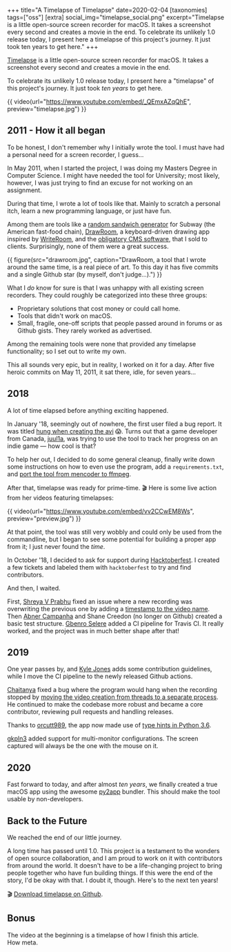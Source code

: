 +++
title="A Timelapse of Timelapse"
date=2020-02-04
[taxonomies]
tags=["oss"]
[extra]
social_img="timelapse_social.png"
excerpt="Timelapse is a little open-source screen recorder for macOS. It takes a screenshot every second and creates a movie in the end. To celebrate its unlikely 1.0 release today, I present here a timelapse of this project's journey. It just took ten years to get here."
+++

[Timelapse](https://github.com/mre/timelapse) is a little open-source screen
recorder for macOS. It takes a screenshot every second and creates a movie in
the end.

To celebrate its unlikely 1.0 release today, I present here a "timelapse" of
this project's journey. It just took _ten years_ to get here.

{{ video(url="https://www.youtube.com/embed/_QEmxAZqQhE", preview="timelapse.jpg") }}

## 2011 - How it all began

To be honest, I don't remember why I initially wrote the tool. I must have had a
personal need for a screen recorder, I guess...

In May 2011, when I started the project, I was doing my Masters Degree in
Computer Science. I might have needed the tool for University; most likely,
however, I was just trying to find an excuse for not working on an assignment.

During that time, I wrote a lot of tools like that. Mainly to scratch a personal
itch, learn a new programming language, or just have fun.

Among them are tools like a [random sandwich
generator](https://github.com/mre/ihatesubways) for Subway (the American
fast-food chain), [DrawRoom](https://github.com/mre/DrawRoom), a keyboard-driven
drawing app inspired by
[WriteRoom](http://www.hogbaysoftware.com/products/writeroom), and the
[obligatory CMS software](https://github.com/mre/Creamy), that I sold to
clients. Surprisingly, none of them were a great success.

{{ figure(src="drawroom.jpg", caption="DrawRoom, a tool that I wrote around the same time, is a real piece of art. To this day it has five commits and a single Github star (by myself, don't judge...).") }}

What I _do_ know for sure is that I was unhappy with all existing screen
recorders. They could roughly be categorized into these three groups:

- Proprietary solutions that cost money or could call home.
- Tools that didn't work on macOS.
- Small, fragile, one-off scripts that people passed around in forums or as
  Github gists. They rarely worked as advertised.

Among the remaining tools were none that provided any timelapse functionality;
so I set out to write my own.

This all sounds very epic, but in reality, I worked on it for a day. After five
heroic commits on May 11, 2011, it sat there, idle, for seven years...

## 2018

A lot of time elapsed before anything exciting happened.

In January '18, seemingly out of nowhere, the first user filed a bug report. It
was titled [hung when creating the
avi](https://github.com/mre/timelapse/issues/1) 😱. Turns out that a game
developer from Canada,
[juul1a](https://www.youtube.com/channel/UCs2DJ9xpGic1pQkWNMwAUHw), was trying
to use the tool to track her progress on an indie game &mdash; how cool is that?

To help her out, I decided to do some general cleanup, finally write down some
instructions on how to even use the program, add a `requirements.txt`, and [port
the tool from mencoder to
ffmpeg](https://github.com/mre/timelapse/commit/0b43515037670604143bf3b3eb06061ecfbbe108).

After that, timelapse was ready for prime-time. 🎬 Here is some live action from
her videos featuring timelapses:

{{ video(url="https://www.youtube.com/embed/vv2CCwEM8Ws", preview="preview.jpg") }}

At that point, the tool was still very wobbly and could only be used from the
commandline, but I began to see some potential for building a proper app from
it; I just never found the _time_.

In October '18, I decided to ask for support during
[Hacktoberfest](https://hacktoberfest.digitalocean.com/). I created a few
tickets and labeled them with `hacktoberfest` to try and find contributors.

And then, I waited.

First, [Shreya V Prabhu](https://github.com/ShreyaPrabhu) fixed an issue where a
new recording was overwriting the previous one by adding a [timestamp to the
video name](https://github.com/mre/timelapse/pull/3). Then [Abner
Campanha](https://github.com/abnerpc) and Shane
Creedon (no longer on Github) created a basic test structure.
[Gbenro Selere](https://github.com/seleregb) added a CI pipeline for Travis CI.
It really worked, and the project was in much better shape after that!

## 2019

One year passes by, and [Kyle Jones](https://github.com/Kerl1310) adds some
contribution guidelines, while I move the CI pipeline to the newly released
Github actions.

[Chaitanya](https://github.com/cmangla) fixed a bug where the program would hang when
the recording stopped by [moving the video creation from threads to a separate
process](https://github.com/mre/timelapse/pull/24). He continued to make the
codebase more robust and became a core contributor, reviewing pull requests and
handling releases.

Thanks to [orcutt989](https://github.com/orcutt989), the app now made use of
[type hints in Python 3.6](https://github.com/mre/timelapse/pull/33).

[gkpln3](https://github.com/gkpln3) added support for multi-monitor
configurations. The screen captured will always be the one with the mouse on it.

## 2020

Fast forward to today, and after almost _ten years_, we finally created a true
macOS app using the awesome [py2app](https://github.com/ronaldoussoren/py2app)
bundler. This should make the tool usable by non-developers.

## Back to the Future

We reached the end of our little journey.

A long time has passed until 1.0. This project is a testament to the wonders of
open source collaboration, and I am proud to work on it with contributors from
around the world. It doesn't have to be a life-changing project to bring people
together who have fun building things. If this were the end of the story, I'd be
okay with that. I doubt it, though. Here's to the next ten years!

🎬 [Download timelapse on Github](https://github.com/mre/timelapse).

## Bonus

The video at the beginning is a timelapse of how I finish this article.  
How meta.

